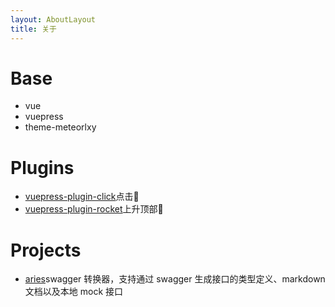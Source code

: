 ```yaml
---
layout: AboutLayout
title: 关于
---
```


# Base
- vue
- vuepress
- theme-meteorlxy

# Plugins
- [vuepress-plugin-click](https://github.com/lvqq/vuepress-plugin-click)点击💖
- [vuepress-plugin-rocket](https://github.com/lvqq/vuepress-plugin-rocket)上升顶部🚀

# Projects
- [aries](https://github.com/lvqq/aries)swagger 转换器，支持通过 swagger 生成接口的类型定义、markdown 文档以及本地 mock 接口

